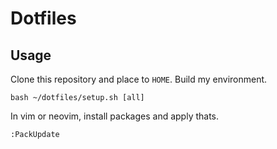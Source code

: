# Dotfiles

## Usage

Clone this repository and place to `HOME`.
Build my environment.
```
bash ~/dotfiles/setup.sh [all]
```
In vim or neovim, install packages and apply thats.
```
:PackUpdate
```
